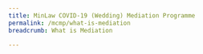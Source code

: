 ```yaml
---
title: MinLaw COVID-19 (Wedding) Mediation Programme
permalink: /mcmp/what-is-mediation
breadcrumb: What is Mediation

---
```


